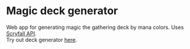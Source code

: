 # Magic deck generator
Web app for generating magic the gathering deck by mana colors. Uses [Scryfall API](https://scryfall.com/docs/api). \
Try out deck generator [here](https://magic-decks-generator.herokuapp.com/).


